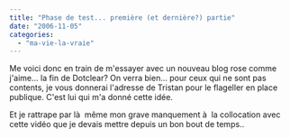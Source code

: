 ```yaml
---
title: "Phase de test... première (et dernière?) partie"
date: "2006-11-05"
categories: 
  - "ma-vie-la-vraie"
---
```


Me voici donc en train de m'essayer avec un nouveau blog rose comme j'aime... la fin de Dotclear? On verra bien... pour ceux qui ne sont pas contents, je vous donnerai l'adresse de Tristan pour le flageller en place publique. C'est lui qui m'a donné cette idée.

Et je rattrape par là  même mon grave manquement à  la collocation avec cette vidéo que je devais mettre depuis un bon bout de temps..
